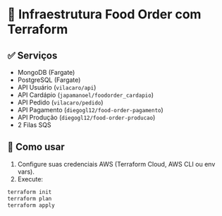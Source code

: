 # 🚀 Infraestrutura Food Order com Terraform

## ✅ Serviços

- MongoDB (Fargate)
- PostgreSQL (Fargate)
- API Usuário (`vilacaro/api`)
- API Cardápio (`japamanoel/foodorder_cardapio`)
- API Pedido (`vilacaro/pedido`)
- API Pagamento (`diegogl12/food-order-pagamento`)
- API Produção (`diegogl12/food-order-producao`)
- 2 Filas SQS

## 🔧 Como usar

1. Configure suas credenciais AWS (Terraform Cloud, AWS CLI ou env vars).
2. Execute:

```bash
terraform init
terraform plan
terraform apply
